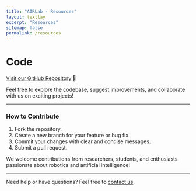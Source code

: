 ```yaml
---
title: "AIRLab - Resources"
layout: textlay
excerpt: "Resources"
sitemap: false
permalink: /resources
---
```


# Code

[Visit our GitHub Repository](https://github.com/AIR-Lan) 🚀

Feel free to explore the codebase, suggest improvements, and collaborate with us on exciting projects!

---

### How to Contribute

1. Fork the repository.
2. Create a new branch for your feature or bug fix.
3. Commit your changes with clear and concise messages.
4. Submit a pull request.

We welcome contributions from researchers, students, and enthusiasts passionate about robotics and artificial intelligence!

---

Need help or have questions? Feel free to [contact us](mailto:Jianglin.Lan@glasgow.ac.uk).

